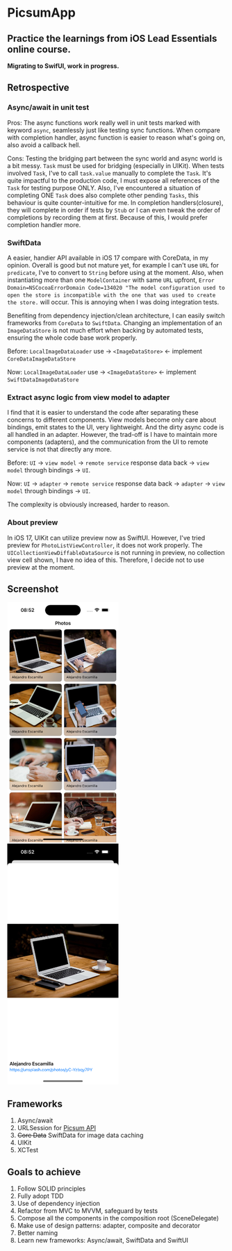 # PicsumApp
## Practice the learnings from iOS Lead Essentials online course.
**Migrating to SwifUI, work in progress.**

## Retrospective
### Async/await in unit test
Pros: The async functions work really well in unit tests marked with keyword `async`, seamlessly just like testing sync functions.
When compare with completion handler, async function is easier to reason what's going on, also avoid a callback hell.

Cons: Testing the bridging part between the sync world and async world is a bit messy.
`Task` must be used for bridging (especially in UIKit). When tests involved `Task`, I've to call `task.value` manually to complete the `Task`.
It's quite impactful to the production code, I must expose all references of the `Task` for testing purpose ONLY.
Also, I've encountered a situation of completing ONE `Task` does also complete other pending `Tasks`, this behaviour is quite counter-intuitive for me.
In completion handlers(closure), they will complete in order if tests by `Stub` or I can even tweak the order of completions by recording them at first.
Because of this, I would prefer completion handler more.

### SwiftData
A easier, handier API available in iOS 17 compare with CoreData, in my opinion.
Overall is good but not mature yet, for example I can't use `URL` for `predicate`, I've to convert to `String` before using at the moment.
Also, when instantiating more than one `ModelContainer` with same `URL` upfront, 
`Error Domain=NSCocoaErrorDomain Code=134020 "The model configuration used to open the store is incompatible with the one that was used to create the store.` will occur.
This is annoying when I was doing integration tests.

Benefiting from dependency injection/clean architecture, I can easily switch frameworks from `CoreData` to `SwiftData`. 
Changing an implementation of an `ImageDataStore` is not much effort when backing by automated tests, ensuring the whole code base work properly.

Before: `LocalImageDataLoader` use -> `<ImageDataStore>` <- implement `CoreDataImageDataStore`

Now: `LocalImageDataLoader` use -> `<ImageDataStore>` <- implement `SwiftDataImageDataStore`

### Extract async logic from view model to adapter
I find that it is easier to understand the code after separating these concerns to different components. 
View models become only care about bindings, emit states to the UI, very lightweight. And the dirty async code is all handled in an adapter.
However, the trad-off is I have to maintain more components (adapters), and the communication from the UI to remote service is not that directly any more.

Before: `UI` -> `view model` -> `remote service` response data back -> `view model` through bindings -> `UI`.

Now: `UI` -> `adapter` -> `remote service` response data back -> `adapter` -> `view model` through bindings -> `UI`.

The complexity is obviously increased, harder to reason.

### About preview
In iOS 17, UIKit can utilize preview now as SwiftUI. However, I've tried preview for `PhotoListViewController`, it does not work properly.
The `UICollectionViewDiffableDataSource` is not running in preview, no collection view cell shown, I have no idea of this.
Therefore, I decide not to use preview at the moment.

## Screenshot
<img src="https://github.com/tzc1234/PicsumApp/blob/swift-ui/Screenshots/preview.png" alt="preview" width="256" height="554"/> <img src="https://github.com/tzc1234/PicsumApp/blob/swift-ui/Screenshots/preview2.png" alt="preview2" width="256" height="554"/>

## Frameworks
1. Async/await
2. URLSession for [Picsum API](https://picsum.photos/)
3. ~~Core Data~~ SwiftData for image data caching
4. UIKit
5. XCTest

## Goals to achieve
1. Follow SOLID principles
2. Fully adopt TDD
3. Use of dependency injection
4. Refactor from MVC to MVVM, safeguard by tests
5. Compose all the components in the composition root (SceneDelegate)
6. Make use of design patterns: adapter, composite and decorator
7. Better naming
8. Learn new frameworks: Async/await, SwiftData and SwiftUI